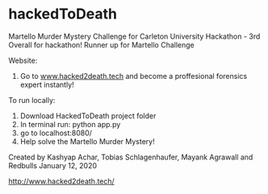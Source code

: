 # hackedToDeath
Martello Murder Mystery Challenge for Carleton University Hackathon - 3rd Overall for hackathon!
Runner up for Martello Challenge

Website:
  1. Go to www.hacked2death.tech and become a proffesional forensics expert instantly!

To run locally:

  1. Download HackedToDeath project folder
  2. In terminal run: python app.py
  3. go to localhost:8080/
  4. Help solve the Martello Murder Mystery!

Created by Kashyap Achar, Tobias Schlagenhaufer, Mayank Agrawall and Redbulls
January 12, 2020

http://www.hacked2death.tech/
